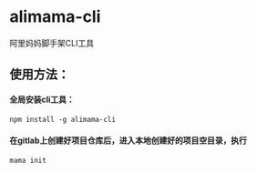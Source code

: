 # alimama-cli
阿里妈妈脚手架CLI工具

## 使用方法：

#### 全局安装cli工具：
    npm install -g alimama-cli

#### 在gitlab上创建好项目仓库后，进入本地创建好的项目空目录，执行
    mama init

